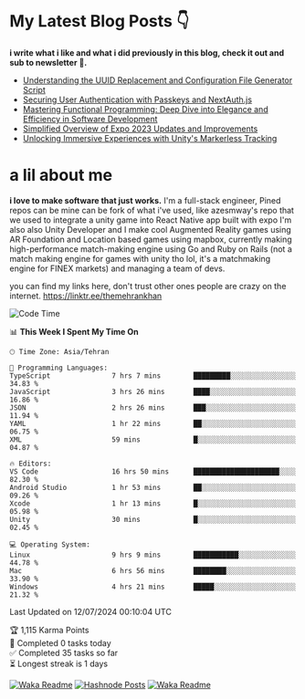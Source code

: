 # My Latest Blog Posts 👇
**i write what i like and what i did previously in this blog, check it out and sub to newsletter 🫡.**

<!-- HASHNODE_BLOG:START -->
- [Understanding the UUID Replacement and Configuration File Generator Script](https://themehrankhan.hashnode.dev/understanding-the-uuid-replacement-and-configuration-file-generator-script)
- [Securing User Authentication with Passkeys and NextAuth.js](https://themehrankhan.hashnode.dev/securing-user-authentication-with-passkeys-and-nextauthjs)
- [Mastering Functional Programming: Deep Dive into Elegance and Efficiency in Software Development](https://themehrankhan.hashnode.dev/mastering-functional-programming-deep-dive-into-elegance-and-efficiency-in-software-development)
- [Simplified Overview of Expo 2023 Updates and Improvements](https://themehrankhan.hashnode.dev/expo-2023-updates-and-features-summary)
- [Unlocking Immersive Experiences with Unity's Markerless Tracking](https://themehrankhan.hashnode.dev/unlocking-immersive-experiences-with-unitys-markerless-tracking)

<!-- HASHNODE_BLOG:END -->

# a lil about me
**i love to make  software that just works.**
I'm a full-stack engineer, Pined repos can be mine can be fork of what i've used, like azesmway's repo that we used to integrate a unity game into React Native app built with expo I'm also also Unity Developer and I make cool Augmented Reality games using AR Foundation and Location based games using mapbox, currently making high-performance match-making engine using Go and Ruby on Rails (not a match making engine for games with unity tho lol, it's a matchmaking engine for FINEX markets) and managing a team of devs.

you can find my links here, don't trust other ones people are crazy on the internet.
https://linktr.ee/themehrankhan

<!--START_SECTION:waka-->
![Code Time](http://img.shields.io/badge/Code%20Time-504%20hrs%2010%20mins-blue)

📊 **This Week I Spent My Time On** 

```text
🕑︎ Time Zone: Asia/Tehran

💬 Programming Languages: 
TypeScript               7 hrs 7 mins        █████████░░░░░░░░░░░░░░░░   34.83 % 
JavaScript               3 hrs 26 mins       ████░░░░░░░░░░░░░░░░░░░░░   16.86 % 
JSON                     2 hrs 26 mins       ███░░░░░░░░░░░░░░░░░░░░░░   11.94 % 
YAML                     1 hr 22 mins        ██░░░░░░░░░░░░░░░░░░░░░░░   06.75 % 
XML                      59 mins             █░░░░░░░░░░░░░░░░░░░░░░░░   04.87 % 

🔥 Editors: 
VS Code                  16 hrs 50 mins      █████████████████████░░░░   82.30 % 
Android Studio           1 hr 53 mins        ██░░░░░░░░░░░░░░░░░░░░░░░   09.26 % 
Xcode                    1 hr 13 mins        █░░░░░░░░░░░░░░░░░░░░░░░░   05.98 % 
Unity                    30 mins             █░░░░░░░░░░░░░░░░░░░░░░░░   02.45 % 

💻 Operating System: 
Linux                    9 hrs 9 mins        ███████████░░░░░░░░░░░░░░   44.78 % 
Mac                      6 hrs 56 mins       ████████░░░░░░░░░░░░░░░░░   33.90 % 
Windows                  4 hrs 21 mins       █████░░░░░░░░░░░░░░░░░░░░   21.32 % 
```


 Last Updated on 12/07/2024 00:10:04 UTC
<!--END_SECTION:waka-->

<!-- TODO-IST:START -->
🏆  1,115 Karma Points           
🌸  Completed 0 tasks today           
✅  Completed 35 tasks so far           
⏳  Longest streak is 1 days
<!-- TODO-IST:END -->

[![Waka Readme](https://github.com/TheMehranKhan/themehrankhan/actions/workflows/main.yml/badge.svg)](https://github.com/TheMehranKhan/themehrankhan/actions/workflows/main.yml)
[![Hashnode Posts](https://github.com/TheMehranKhan/themehrankhan/actions/workflows/hashnode.yml/badge.svg)](https://github.com/TheMehranKhan/themehrankhan/actions/workflows/hashnode.yml)
[![Waka Readme](https://github.com/TheMehranKhan/themehrankhan/actions/workflows/waka.yml/badge.svg)](https://github.com/TheMehranKhan/themehrankhan/actions/workflows/waka.yml)
